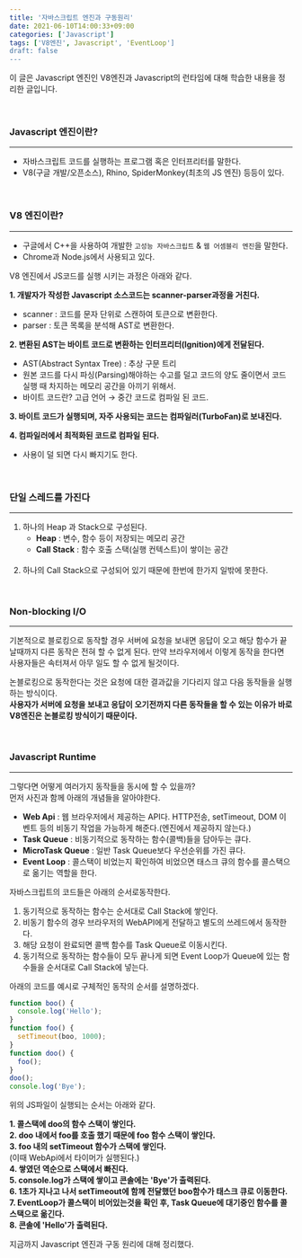 ```yaml
---
title: '자바스크립트 엔진과 구동원리'
date: 2021-06-10T14:00:33+09:00
categories: ['Javascript']
tags: ['V8엔진', Javascript', 'EventLoop']
draft: false
---
```


이 글은 Javascript 엔진인 V8엔진과 Javascript의 런타임에 대해 학습한 내용을 정리한 글입니다.

<br>

<!--more-->

### Javascript 엔진이란?

---

- 자바스크립트 코드를 실행하는 프로그램 혹은 인터프리터를 말한다.
- V8(구글 개발/오픈소스), Rhino, SpiderMonkey(최초의 JS 엔진) 등등이 있다.

<br>

### V8 엔진이란?

---

- 구글에서 C++을 사용하여 개발한 `고성능 자바스크립트` & `웹 어셈블리 엔진`을 말한다.
- Chrome과 Node.js에서 사용되고 있다.

V8 엔진에서 JS코드를 실행 시키는 과정은 아래와 같다.

**1. 개발자가 작성한 Javascript 소스코드는 scanner-parser과정을 거친다.**

- scanner : 코드를 문자 단위로 스캔하여 토큰으로 변환한다.
- parser : 토큰 목록을 분석해 AST로 변환한다.

**2. 변환된 AST는 바이트 코드로 변환하는 인터프리터(Ignition)에게 전달된다.**

- AST(Abstract Syntax Tree) : 추상 구문 트리
- 원본 코드를 다시 파싱(Parsing)해야하는 수고를 덜고 코드의 양도 줄이면서 코드 실행 때 차지하는 메모리 공간을 아끼기 위해서.
- 바이트 코드란?
  고급 언어 → 중간 코드로 컴파일 된 코드.

**3. 바이트 코드가 실행되며, 자주 사용되는 코드는 컴파일러(TurboFan)로 보내진다.**

**4. 컴파일러에서 최적화된 코드로 컴파일 된다.**

- 사용이 덜 되면 다시 빠지기도 한다.

<br>

### 단일 스레드를 가진다

---

1. 하나의 Heap 과 Stack으로 구성된다.<br>
   - **Heap** : 변수, 함수 등이 저장되는 메모리 공간
   - **Call Stack** : 함수 호출 스택(실행 컨텍스트)이 쌓이는 공간<br><br>
1. 하나의 Call Stack으로 구성되어 있기 때문에 한번에 한가지 일밖에 못한다.

<br>

### Non-blocking I/O

---

<p>기본적으로 블로킹으로 동작할 경우 서버에 요청을 보내면 응답이 오고 해당 함수가 끝날때까지 다른 동작은 전혀 할 수 없게 된다. 만약 브라우저에서 이렇게 동작을 한다면 사용자들은 속터져서 아무 일도 할 수 없게 될것이다.</p>

논블로킹으로 동작한다는 것은 요청에 대한 결과값을 기다리지 않고 다음 동작들을 실행하는 방식이다.<br>
**사용자가 서버에 요청을 보내고 응답이 오기전까지 다른 동작들을 할 수 있는 이유가 바로 V8엔진은 논블로킹 방식이기 때문이다.**

<br>

### Javascript Runtime

---

그렇다면 어떻게 여러가지 동작들을 동시에 할 수 있을까?<br>
먼저 사진과 함께 아래의 개념들을 알아야한다.

- **Web Api** : 웹 브라우저에서 제공하는 API다. HTTP전송, setTimeout, DOM 이벤트 등의 비동기 작업을 가능하게 해준다.(엔진에서 제공하지 않는다.)
- **Task Queue** : 비동기적으로 동작하는 함수(콜백)들을 담아두는 큐다.
- **MicroTask Queue** : 일반 Task Queue보다 우선순위를 가진 큐다.
- **Event Loop** : 콜스택이 비었는지 확인하여 비었으면 태스크 큐의 함수를 콜스택으로 옮기는 역할을 한다.

자바스크립트의 코드들은 아래의 순서로동작한다.

1. 동기적으로 동작하는 함수는 순서대로 Call Stack에 쌓인다.
2. 비동기 함수의 경우 브라우저의 WebAPI에게 전달하고 별도의 쓰레드에서 동작한다.
3. 해당 요청이 완료되면 콜백 함수를 Task Queue로 이동시킨다.
4. 동기적으로 동작하는 함수들이 모두 끝나게 되면 Event Loop가 Queue에 있는 함수들을 순서대로 Call Stack에 넣는다.

아래의 코드를 예시로 구체적인 동작의 순서를 설명하겠다.

```jsx
function boo() {
  console.log('Hello');
}
function foo() {
  setTimeout(boo, 1000);
}
function doo() {
  foo();
}
doo();
console.log('Bye');
```

위의 JS파일이 실행되는 순서는 아래와 같다.

**1. 콜스택에 doo의 함수 스택이 쌓인다.**<br>
**2. doo 내에서 foo를 호출 했기 때문에 foo 함수 스택이 쌓인다.**<br>
**3. foo 내의 setTimeout 함수가 스택에 쌓인다.**<br>(이때 WebApi에서 타이머가 실행된다.)<br>
**4. 쌓였던 역순으로 스택에서 빠진다.**<br>
**5. console.log가 스택에 쌓이고 콘솔에는 'Bye'가 출력된다.**<br>
**6. 1초가 지나고 나서 setTimeout에 함께 전달했던 boo함수가 태스크 큐로 이동한다.**<br>
**7. EventLoop가 콜스택이 비어있는것을 확인 후, Task Queue에 대기중인 함수를 콜스택으로 옮긴다.**<br>
**8. 콘솔에 'Hello'가 출력된다.**

지금까지 Javascript 엔진과 구동 원리에 대해 정리했다.


